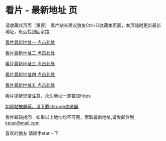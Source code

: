 # 看片 - 最新地址 页

请收藏此页面（重要）
看片站长建议狼友Ctrl+D收藏本页面，本页随时更新最新地址，永远找到回家路

[看片最新地址一 点击此处](https://86389qx.buzz/) 

[看片最新地址二 点击此处](https://86331lb.buzz/) 

[看片最新地址三 点击此处](https://86390yh.buzz/) 

[看片最新地址四 点击此处](https://86346zy.buzz/) 

[看片最新地址五 点击此处](https://86302rn.buzz/) 

看片提醒您请注意，永久地址一定要加https

[如网站被屏蔽，请下载chrome浏览器](https://8xe23.com/chrome_93.0.4577.82.apk) 

看片邮箱找回：如果以上地址均不可用，索取最新地址,请发邮件到 kpian@mail.com

喜欢的狼友 请顺手star一下
